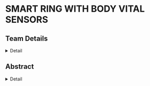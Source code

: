 # SMART RING WITH BODY VITAL SENSORS

<!-- First Section -->
## Team Details
<details>
  <summary>Detail</summary>

  > Semester: 3rd Sem B. Tech. CSE

  > Section: S2

  > Member-1: Vamshi Chethan A M , 231CS162 , .231cs162@nitk.edu.in 

  > member-2: Maley Srijan , 231CS133 , srijan.231cs133@nitk.edu.in

  > Member-3: Jeferson Pravalto , 221CS226 , jeferson.231cs131@nitk.edu.in
</details>

<!-- Second Section -->
## Abstract
<details>
  <summary>Detail</summary>
  
   THE SMART RING is a wearable heart attack detecting equipment which can be used in our day to day life to indicate the condition of the heart. It helps to detect heart attack and helps a person to seek for an emergency help. This was specially designed in order to help the people who suffer from minor or severe heart diseases. SMART RINGS are capable of monitoring your heart rate throughout the day and night, which can offer insights, like resting heart rate and when your heart rate is unexpectedly high or low. Some can also use that heart rate sensor to measure heart rate variability, which is the measurement of intervals between heart beats, and can be an indicator of stress. Wearable devices that detect heart rate can be helpful for improving exercise habits and eating behaviours, and they can provide motivation to lead a healthier lifestyle – all of which contribute to lowering the risk of heart disease. Smart rings are built in such a way that their core can rely on similar hardware to deliver core ring features. It also has sensor to sense the body temperature ,oxygen level and also supplies the oxygen in emergency case. The reading from these sensors can be used to send an alert message to the nearby health facility .  
Lately, there has been many cases of heart attacks even when it comes to the people who were considered to be medically healthy. Recently, heart attack has not only been a common problem among the senior citizens, it has been a concern for youngsters as well. The rate of heart attack among the youngsters seem to be increasing rapidly   compared to that of the senior citizens. Such cases have inspired us to lay our minds on a device like SMART RING. These smart rings can be considered unique and different from other devices like watches because they do not given 'an additional device on your body' kind of look. Instead, these small rings are very easy to wear and carry it daily like a part of your body.  Heavier gadgets like watches are not required in order to keep your health intact. The SMART RING can be worn as an ornament as well. So basically, it is a very convenient and useful device to maintain a good health. This SMART RING also helps in showing the amount of oxygen that is needed by the patient which helps providing the proper required amount of oxygen.     

</details>
